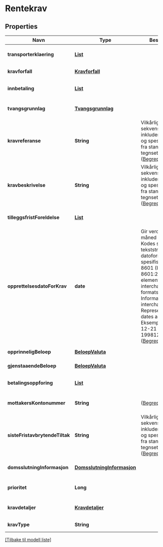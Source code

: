 # Rentekrav

## Properties

| Navn                           | Type                                                      | Beskrivelse                                                                                                                                                                                                                                                                                                                                                          | Notater                      |
|--------------------------------|-----------------------------------------------------------|----------------------------------------------------------------------------------------------------------------------------------------------------------------------------------------------------------------------------------------------------------------------------------------------------------------------------------------------------------------------|------------------------------|
| **transporterklaering**        | [**List**](Transporterklaering.md)                        |                                                                                                                                                                                                                                                                                                                                                                      | [optional] [default to null] |
| **kravforfall**                | [**Kravforfall**](Kravforfall.md)                         |                                                                                                                                                                                                                                                                                                                                                                      | [default to null]            |
| **innbetaling**                | [**List**](Innbetaling.md)                                |                                                                                                                                                                                                                                                                                                                                                                      | [optional] [default to null] |
| **tvangsgrunnlag**             | [**Tvangsgrunnlag**](Tvangsgrunnlag.md)                   |                                                                                                                                                                                                                                                                                                                                                                      | [optional] [default to null] |
| **kravreferanse**              | **String**                                                | Vilkårlig lang sekvens av tegn inkludert aksenter og spesielle tegn fra standardiserte tegnsett ([Begrepsreferanse](https://data.skatteetaten.no/begrep/20b52af3-9fe1-11e5-a9f8-e4115b280940))                                                                                                                                                                       | [optional] [default to null] |
| **kravbeskrivelse**            | **String**                                                | Vilkårlig lang sekvens av tegn inkludert aksenter og spesielle tegn fra standardiserte tegnsett ([Begrepsreferanse](https://data.skatteetaten.no/begrep/20b52af3-9fe1-11e5-a9f8-e4115b280940))                                                                                                                                                                       | [optional] [default to null] |
| **tilleggsfristForeldelse**    | [**List**](TilleggsfristForeldelse.md)                    |                                                                                                                                                                                                                                                                                                                                                                      | [optional] [default to null] |
| **opprettelsesdatoForKrav**    | **date**                                                  | Gir verdier for år, måned og dag. Kodes som en tekststreng etter datoformatering spesifisert i  ISO 8601 (ISO 8601:2004 Data elements and interchange formats -- Information interchange -- Representation of dates and times). Eksempel : 1998-12-21 eller 19981221. ([Begrepsreferanse](https://data.skatteetaten.no/begrep/20b52aed-9fe1-11e5-a9f8-e4115b280940)) | [default to null]            |
| **opprinneligBeloep**          | [**BeloepValuta**](BeloepValuta.md)                       |                                                                                                                                                                                                                                                                                                                                                                      | [default to null]            |
| **gjenstaaendeBeloep**         | [**BeloepValuta**](BeloepValuta.md)                       |                                                                                                                                                                                                                                                                                                                                                                      | [default to null]            |
| **betalingsoppforing**         | [**List**](Betalingsoppfordring.md)                       |                                                                                                                                                                                                                                                                                                                                                                      | [optional] [default to null] |
| **mottakersKontonummer**       | **String**                                                | ([Begrepsreferanse](https://data.skatteetaten.no/begrep/20b2e328-9fe1-11e5-a9f8-e4115b280940))                                                                                                                                                                                                                                                                       | [optional] [default to null] |
| **sisteFristavbrytendeTiltak** | **String**                                                | Vilkårlig lang sekvens av tegn inkludert aksenter og spesielle tegn fra standardiserte tegnsett ([Begrepsreferanse](https://data.skatteetaten.no/begrep/20b52af3-9fe1-11e5-a9f8-e4115b280940))                                                                                                                                                                       | [optional] [default to null] |
| **domsslutningInformasjon**    | [**DomsslutningInformasjon**](DomsslutningInformasjon.md) |                                                                                                                                                                                                                                                                                                                                                                      | [optional] [default to null] |
| **prioritet**                  | **Long**                                                  |                                                                                                                                                                                                                                                                                                                                                                      | [optional] [default to null] |
| **kravdetaljer**               | [**Kravdetaljer**](Kravdetaljer.md)                       |                                                                                                                                                                                                                                                                                                                                                                      | [optional] [default to null] |
| **kravType**                   | **String**                                                |                                                                                                                                                                                                                                                                                                                                                                      | [default to null]            |

[[Tilbake til modell liste]](../index.md)

